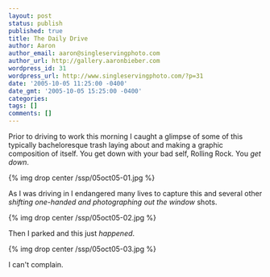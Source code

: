```yaml
---
layout: post
status: publish
published: true
title: The Daily Drive
author: Aaron
author_email: aaron@singleservingphoto.com
author_url: http://gallery.aaronbieber.com
wordpress_id: 31
wordpress_url: http://www.singleservingphoto.com/?p=31
date: '2005-10-05 11:25:00 -0400'
date_gmt: '2005-10-05 15:25:00 -0400'
categories:
tags: []
comments: []
---
```

Prior to driving to work this morning I caught a glimpse of some of this
typically bacheloresque trash laying about and making a graphic
composition of itself. You get down with your bad self, Rolling Rock.
You _get down_.

{% img drop center /ssp/05oct05-01.jpg %}

As I was driving in I endangered many lives to capture this and several
other _shifting one-handed and photographing out the window_ shots.

{% img drop center /ssp/05oct05-02.jpg %}

Then I parked and this just *happened*.

{% img drop center /ssp/05oct05-03.jpg %}

I can't complain.
